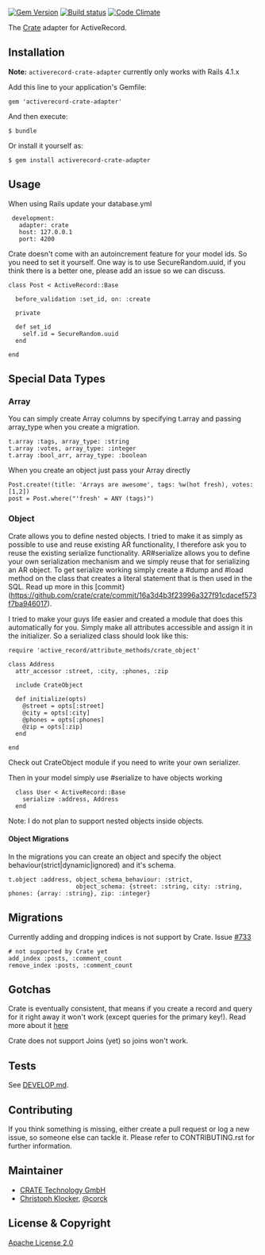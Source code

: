 [![Gem Version](https://badge.fury.io/rb/activerecord-crate-adapter.svg)](http://badge.fury.io/rb/activerecord-crate-adapter)
[![Build status](https://github.com/crate/activerecord-crate-adapter/actions/workflows/tests.yml/badge.svg)](https://github.com/crate/activerecord-crate-adapter/actions/workflows/tests.yml)
[![Code Climate](https://codeclimate.com/github/crate/activerecord-crate-adapter.png)](https://codeclimate.com/github/crate/activerecord-crate-adapter)

The [Crate](http://www.crate.io) adapter for ActiveRecord.



## Installation

**Note:** `activerecord-crate-adapter` currently only works with Rails 4.1.x

Add this line to your application's Gemfile:

    gem 'activerecord-crate-adapter'

And then execute:

    $ bundle

Or install it yourself as:

    $ gem install activerecord-crate-adapter

## Usage

When using Rails update your database.yml

     development:
       adapter: crate
       host: 127.0.0.1
       port: 4200

Crate doesn't come with an autoincrement feature for your model ids. So you need to set
it yourself. One way is to use SecureRandom.uuid, if you think there is a better one,
please add an issue so we can discuss.

    class Post < ActiveRecord::Base

      before_validation :set_id, on: :create

      private

      def set_id
        self.id = SecureRandom.uuid
      end

    end

## Special Data Types

### Array
You can simply create Array columns by specifying t.array and passing array_type when you create a migration.

    t.array :tags, array_type: :string
    t.array :votes, array_type: :integer
    t.array :bool_arr, array_type: :boolean

When you create an object just pass your Array directly

    Post.create!(title: 'Arrays are awesome', tags: %w(hot fresh), votes: [1,2])
    post = Post.where("'fresh' = ANY (tags)")

### Object
Crate allows you to define nested objects. I tried to make it as simply as possible to use and reuse existing AR functionality,
I therefore ask you to reuse the existing serialize functionality. AR#serialize allows you to define your own serialization
mechanism and we simply reuse that for serializing an AR object. To get serialize working simply create a #dump and #load method
on the class that creates a literal statement that is then used in the SQL. Read up more in this [commit}(https://github.com/crate/crate/commit/16a3d4b3f23996a327f91cdacef573f7ba946017).

I tried to make your guys life easier and created a module that does this automatically for you. Simply make all attributes accessible
and assign it in the initializer. So a serialized class should look like this:

    require 'active_record/attribute_methods/crate_object'

    class Address
      attr_accessor :street, :city, :phones, :zip

      include CrateObject

      def initialize(opts)
        @street = opts[:street]
        @city = opts[:city]
        @phones = opts[:phones]
        @zip = opts[:zip]
      end

    end

Check out CrateObject module if you need to write your own serializer.

Then in your model simply use #serialize to have objects working

      class User < ActiveRecord::Base
        serialize :address, Address
      end

Note: I do not plan to support nested objects inside objects.

#### Object Migrations

In the migrations you can create an object and specify the object behaviour(strict|dynamic|ignored) and it's schema.

    t.object :address, object_schema_behaviour: :strict,
                       object_schema: {street: :string, city: :string, phones: {array: :string}, zip: :integer}



## Migrations

Currently adding and dropping indices is not support by Crate. Issue [#733](https://github.com/crate/crate/issues/733)

    # not supported by Crate yet
    add_index :posts, :comment_count
    remove_index :posts, :comment_count


## Gotchas

Crate is eventually consistent, that means if you create a record and query for it right away it
won't work (except queries for the primary key!). Read more about it [here](https://github.com/crate/crate/blob/master/docs/sql/dml.txt#L569)

Crate does not support Joins (yet) so joins won't work.

## Tests

See [DEVELOP.md](DEVELOP.md).


## Contributing

If you think something is missing, either create a pull request
or log a new issue, so someone else can tackle it.
Please refer to CONTRIBUTING.rst for further information.

## Maintainer

* [CRATE Technology GmbH](http://crate.io)
* [Christoph Klocker](http://www.vedanova.com), [@corck](http://www.twitter.com/corck)

## License & Copyright

[Apache License 2.0](https://github.com/crate/activerecord-crate-adapter/blob/main/LICENSE)